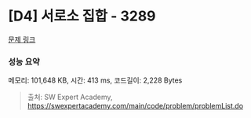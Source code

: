 # [D4] 서로소 집합 - 3289 

[문제 링크](https://swexpertacademy.com/main/code/problem/problemDetail.do?contestProbId=AWBJKA6qr2oDFAWr) 

### 성능 요약

메모리: 101,648 KB, 시간: 413 ms, 코드길이: 2,228 Bytes



> 출처: SW Expert Academy, https://swexpertacademy.com/main/code/problem/problemList.do